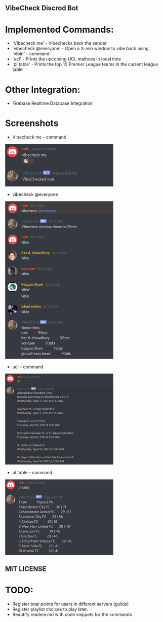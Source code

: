 ## VibeCheck Discrod Bot ## 

# Implemented Commands: #
* 'Vibecheck me' - Vibechecks back the sender
* 'vibecheck @everyone' - Open a X-min window to vibe back using 'vibin' - command
* 'ucl' - Prints the upcoming UCL mathces in local time
* 'pl table' - Prints the top 10 Premier League teams in the current league table

# Other Integration: #
* Firebase Realtime Database Integration

# Screenshots # 
* Vibecheck me - command
<p align="left">
  <img src="./screenshots/vibecheck me.PNG" width="350" >
</p>


* vibecheck @everyone
<p align="left">
  <img src="./screenshots/vibecheck everyone.PNG" width="350" >
</p>


* ucl - command
<p align="left">
  <img src="./screenshots/ucl.PNG" width="350" >
</p>

* pl table - command
<p align="left">
  <img src="./screenshots/pl table.PNG" width="350" >
</p>

## MIT LICENSE ##




# TODO: #
* Register total points for users in different servers (guilds)
* Register playlist choices to play later.
* Beautify readme.md with code snippets for the commands